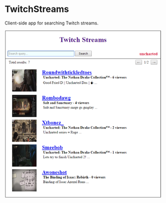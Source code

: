 # TwitchStreams
Client-side app for searching Twitch streams.

![](/assets/twitch-stream.png?raw=true "screenshot")
